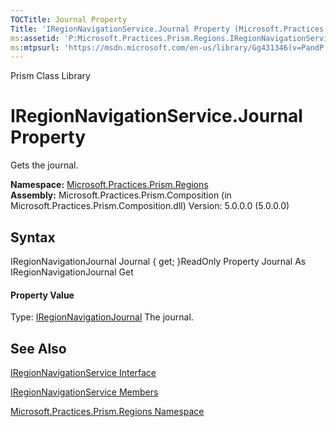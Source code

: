 ```yaml
---
TOCTitle: Journal Property
Title: 'IRegionNavigationService.Journal Property (Microsoft.Practices.Prism.Regions)'
ms:assetid: 'P:Microsoft.Practices.Prism.Regions.IRegionNavigationService.Journal'
ms:mtpsurl: 'https://msdn.microsoft.com/en-us/library/Gg431346(v=PandP.50)'
---
```


Prism Class Library

IRegionNavigationService.Journal Property
=============================================

Gets the journal.

**Namespace:** [Microsoft.Practices.Prism.Regions](https://msdn.microsoft.com/en-us/library/microsoft.practices.prism.regions(v=pandp.50))
**Assembly:** Microsoft.Practices.Prism.Composition (in Microsoft.Practices.Prism.Composition.dll) Version: 5.0.0.0 (5.0.0.0)

## Syntax


<span id="syntaxToggle"></span>IRegionNavigationJournal Journal { get; }ReadOnly Property Journal As IRegionNavigationJournal Get
#### Property Value

Type: [IRegionNavigationJournal](https://msdn.microsoft.com/en-us/library/microsoft.practices.prism.regions.iregionnavigationjournal(v=pandp.50))
The journal.

See Also
--------


[IRegionNavigationService Interface](https://msdn.microsoft.com/en-us/library/microsoft.practices.prism.regions.iregionnavigationservice(v=pandp.50))

[IRegionNavigationService Members](https://msdn.microsoft.com/en-us/library/microsoft.practices.prism.regions.iregionnavigationservice_members(v=pandp.50))

[Microsoft.Practices.Prism.Regions Namespace](https://msdn.microsoft.com/en-us/library/microsoft.practices.prism.regions(v=pandp.50))
